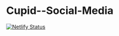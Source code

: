 # Cupid--Social-Media

[![Netlify Status](https://api.netlify.com/api/v1/badges/b100ce32-8b59-41a3-9cc5-9d9c7931c8e6/deploy-status)](https://app.netlify.com/sites/cupid-social-media/deploys)